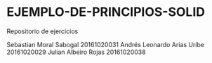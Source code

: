 # EJEMPLO-DE-PRINCIPIOS-SOLID
Repositorio de ejercicios

Sebastian Moral Sabogal 20161020031
Andrés Leonardo Arias Uribe 20161020029
Julian Albeiro Rojas 20161020038
